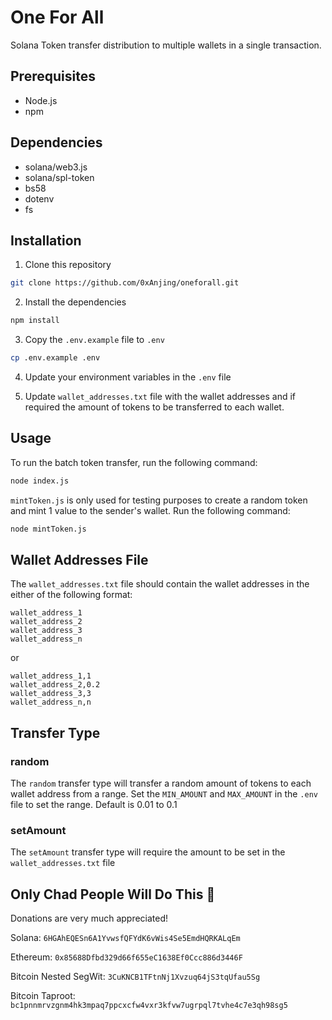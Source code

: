 # One For All

Solana Token transfer distribution to multiple wallets in a single transaction.

## Prerequisites

- Node.js
- npm

## Dependencies

- solana/web3.js
- solana/spl-token
- bs58
- dotenv
- fs

## Installation

1. Clone this repository

```bash
git clone https://github.com/0xAnjing/oneforall.git
```

2. Install the dependencies

```bash
npm install
```

3. Copy the `.env.example` file to `.env`

```bash
cp .env.example .env
```

4. Update your environment variables in the `.env` file

5. Update `wallet_addresses.txt` file with the wallet addresses and if required the amount of tokens to be transferred to each wallet.

## Usage

To run the batch token transfer, run the following command:

```bash
node index.js
```

`mintToken.js` is only used for testing purposes to create a random token and mint 1 value to the sender's wallet. Run the following command:

```bash
node mintToken.js
```

## Wallet Addresses File

The `wallet_addresses.txt` file should contain the wallet addresses in the either of the following format:

```
wallet_address_1
wallet_address_2
wallet_address_3
wallet_address_n
```

or

```
wallet_address_1,1
wallet_address_2,0.2
wallet_address_3,3
wallet_address_n,n
```

## Transfer Type

### random

The `random` transfer type will transfer a random amount of tokens to each wallet address from a range. Set the `MIN_AMOUNT` and `MAX_AMOUNT` in the `.env` file to set the range. Default is 0.01 to 0.1

### setAmount

The `setAmount` transfer type will require the amount to be set in the `wallet_addresses.txt` file

## Only Chad People Will Do This 🗿

Donations are very much appreciated!

Solana: `6HGAhEQESn6A1YvwsfQFYdK6vWis4Se5EmdHQRKALqEm`

Ethereum: `0x85688Dfbd329d66f655eC1638Ef0Ccc886d3446F`

Bitcoin Nested SegWit: `3CuKNCB1TFtnNj1Xvzuq64jS3tqUfau5Sg`

Bitcoin Taproot: `bc1pnnmrvzgnm4hk3mpaq7ppcxcfw4vxr3kfvw7ugrpql7tvhe4c7e3qh98sg5`
